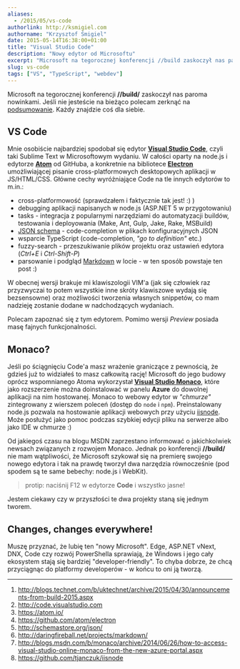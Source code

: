 ```yaml
---
aliases:
  - /2015/05/vs-code
authorlink: http://ksmigiel.com
authorname: "Krzysztof Śmigiel"
date: 2015-05-14T16:38:00+01:00
title: "Visual Studio Code"
description: "Nowy edytor od Microsoftu"
excerpt: "Microsoft na tegorocznej konferencji //build zaskoczył nas paroma nowinkami. Jeśli nie jesteście na bieżąco polecam zerknąć na podsumowanie. Każdy znajdzie coś dla siebie."
slug: vs-code
tags: ["VS", "TypeScript", "webdev"]
---
```


Microsoft na tegorocznej konferencji **//build/** zaskoczył nas paroma nowinkami. Jeśli nie jesteście na bieżąco polecam zerknąć na [podsumowanie][1]. Każdy znajdzie coś dla siebie. 

## VS Code
Mnie osobiście najbardziej spodobał się edytor [**Visual Studio Code**][2], czyli taki Sublime Text w Microsoftowym wydaniu. W całości oparty na node.js i edytorze [**Atom**][3] od GitHuba, a konkretnie na bibliotece [**Electron**][4] umożliwiającej pisanie cross-platformowych desktopowych aplikacji w JS/HTML/CSS. Główne cechy wyróżniające Code na tle innych edytorów to m.in.:

- cross-platformowość (sprawdzałem i faktycznie tak jest! :) )
- debugging aplikacji napisanych w node.js (ASP.NET 5 w przygotowaniu)
- tasks - integracja z popularnymi narzędziami do automatyzacji buildów, testowania i deployowania (Make, Ant, Gulp, Jake, Rake, MSBuild)
- [JSON schema][5] - code-completion w plikach konfiguracyjnych JSON
- wsparcie TypeScript (code-completion, _"go to definition"_ etc.)
- fuzzy-search - przeszukiwanie plików projektu oraz ustawień edytora (_Ctrl+E_ i _Ctrl-Shift-P_)
- parsowanie i podgląd [Markdown][6] w locie - w ten sposób powstaje ten post :)

W obecnej wersji brakuje mi klawiszologii VIM'a (jak się człowiek raz przyzwyczai to potem wszystkie inne skróty klawiszowe wydają się bezsensowne) oraz możliwości tworzenia własnych snippetów, co mam nadzieję zostanie dodane w nadchodzących wydaniach.

Polecam zapoznać się z tym edytorem. Pomimo wersji _Preview_ posiada masę fajnych funkcjonalności.

## Monaco?
Jeśli po ściągnięciu Code'a masz wrażenie graniczące z pewnością, że gdzieś już to widziałeś to masz całkowitą rację! Microsoft do jego budowy oprócz wspomnianego Atoma wykorzystał [**Visual Studio Monaco**][7], które jako rozszerzenie można doinstalować w panelu **Azure** do dowolnej aplikacji na nim hostowanej. Monaco to webowy edytor w _"chmurze"_ zintegrowany z wierszem poleceń (dostęp do `node` i `npm`). Preinstalowany node.js pozwala na hostowanie aplikacji webowych przy użyciu [iisnode][8]. Może posłużyć jako pomoc podczas szybkiej edycji pliku na serwerze albo jako IDE w chmurze :)

Od jakiegoś czasu na blogu MSDN zaprzestano informować o jakichkolwiek newsach związanych z rozwojem Monaco. Jednak po konferencji **//build/** nie mam wątpliwości, że Microsoft szykował się na premierę swojego nowego edytora i tak na prawdę tworzył dwa narzędzia równocześnie (pod spodem są te same bebechy: node.js i WebKit).

> protip: naciśnij F12 w edytorze **Code** i wszystko jasne!

Jestem ciekawy czy w przyszłości te dwa projekty staną się jednym tworem.

## Changes, changes everywhere!
Muszę przyznać, że lubię ten "nowy Microsoft". Edge, ASP.NET vNext, DNX, Code czy rozwój PowerShella sprawiają, że Windows i jego cały ekosystem stają się bardziej "developer-friendly". To chyba dobrze, że chcą przyciągnąc do platformy developerów - w końcu to oni ją tworzą.

---

1. http://blogs.technet.com/b/uktechnet/archive/2015/04/30/announcements-from-build-2015.aspx
2. http://code.visualstudio.com
3. https://atom.io/
4. https://github.com/atom/electron
5. http://schemastore.org/json/
6. http://daringfireball.net/projects/markdown/
7. http://blogs.msdn.com/b/monaco/archive/2014/06/26/how-to-access-visual-studio-online-monaco-from-the-new-azure-portal.aspx
8. https://github.com/tjanczuk/iisnode


[1]: http://blogs.technet.com/b/uktechnet/archive/2015/04/30/announcements-from-build-2015.aspx
[2]: http://code.visualstudio.com
[3]: https://atom.io/
[4]: https://github.com/atom/electron
[5]: http://schemastore.org/json/
[6]: http://daringfireball.net/projects/markdown/
[7]: http://blogs.msdn.com/b/monaco/archive/2014/06/26/how-to-access-visual-studio-online-monaco-from-the-new-azure-portal.aspx
[8]: https://github.com/tjanczuk/iisnode
